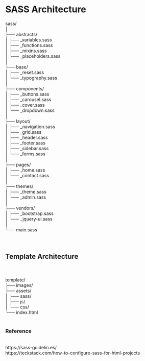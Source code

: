 <h1>SASS Architecture</h1>

sass/<br />
│<br />
├── abstracts/<br />
│   ├── _variables.sass<br />
│   ├── _functions.sass<br />
│   ├── _mixins.sass<br />
│   └── _placeholders.sass<br />
│<br />
├── base/<br />
│   ├── _reset.sass<br />
│   └── _typography.sass<br />
│<br />
├── components/<br />
│   ├── _buttons.sass<br />
│   ├── _carousel.sass<br />
│   ├── _cover.sass<br />
│   └── _dropdown.sass<br />
│<br />
├── layout/<br />
│   ├── _navigation.sass<br />
│   ├── _grid.sass<br />
│   ├── _header.sass<br />
│   ├── _footer.sass<br />
│   ├── _sidebar.sass<br />
│   └── _forms.sass<br />
│<br />
├── pages/<br />
│   ├── _home.sass<br />
│   └── _contact.sass<br />
│<br />
├── themes/<br />
│   ├── _theme.sass<br />
│   └── _admin.sass<br />
│<br />
├── vendors/<br />
│   ├── _bootstrap.sass<br />
│   └── _jquery-ui.sass<br />
│<br />
└── main.sass<br />
<br />
<br />
<h2>Template Architecture</h2><br />
<br />
template/<br />
├── images/<br />
├── assets/<br />
│   ├── sass/<br />
│   ├── js/<br />
│   └── css/<br />
└── index.html<br />
<br />
<h3>Reference</h3><br />
https://sass-guidelin.es/<br />
https://teckstack.com/how-to-configure-sass-for-html-projects<br />
